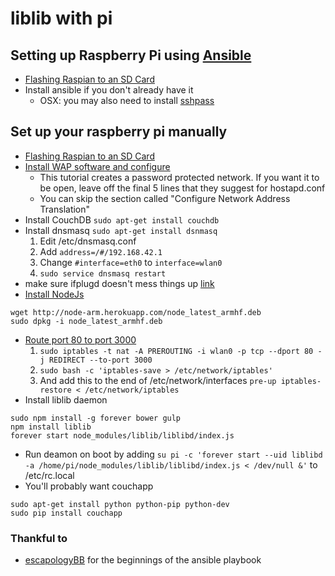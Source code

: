 # liblib with pi

## Setting up Raspberry Pi using [Ansible](http://www.ansible.com/)
* [Flashing Raspian to an SD Card](http://computers.tutsplus.com/articles/how-to-flash-an-sd-card-for-raspberry-pi--mac-53600)
* Install ansible if you don't already have it
    * OSX: you may also need to install [sshpass](http://thornelabs.net/2014/02/09/ansible-os-x-mavericks-you-must-install-the-sshpass-program.html)

## Set up your raspberry pi manually
* [Flashing Raspian to an SD Card](http://computers.tutsplus.com/articles/how-to-flash-an-sd-card-for-raspberry-pi--mac-53600)
* [Install WAP software and configure](https://learn.adafruit.com/setting-up-a-raspberry-pi-as-a-wifi-access-point/install-software)
    * This tutorial creates a password protected network. If you want it to be open, leave off the final 5 lines that they suggest for hostapd.conf
    * You can skip the section called "Configure Network Address Translation"
* Install CouchDB `sudo apt-get install couchdb`
* Install dnsmasq `sudo apt-get install dsnmasq`
    1. Edit /etc/dnsmasq.conf
    2. Add `address=/#/192.168.42.1`
    3. Change `#interface=eth0` to `interface=wlan0`
    4. `sudo service dnsmasq restart`
* make sure ifplugd doesn't mess things up [link](http://sirlagz.net/2013/02/10/how-to-use-the-raspberry-pi-as-a-wireless-access-pointrouter-part-3b/)
* [Install NodeJs](http://weworkweplay.com/play/raspberry-pi-nodejs/)
```
wget http://node-arm.herokuapp.com/node_latest_armhf.deb 
sudo dpkg -i node_latest_armhf.deb
```
* [Route port 80 to port 3000](http://stackoverflow.com/questions/16573668/best-practices-when-running-node-js-with-port-80-ubuntu-linode)
    1. `sudo iptables -t nat -A PREROUTING -i wlan0 -p tcp --dport 80 -j REDIRECT --to-port 3000`
    2. `sudo bash -c 'iptables-save > /etc/network/iptables'`
    3. And add this to the end of /etc/network/interfaces `pre-up iptables-restore < /etc/network/iptables`
* Install liblib daemon
```
sudo npm install -g forever bower gulp
npm install liblib
forever start node_modules/liblib/liblibd/index.js
```
* Run deamon on boot by adding `su pi -c 'forever start --uid liblibd -a /home/pi/node_modules/liblib/liblibd/index.js < /dev/null &'` to /etc/rc.local
* You'll probably want couchapp
```
sudo apt-get install python python-pip python-dev
sudo pip install couchapp
```

### Thankful to

* [escapologyBB](https://github.com/escapologyBB/ansible-raspberry-pi) for the beginnings of the ansible playbook
